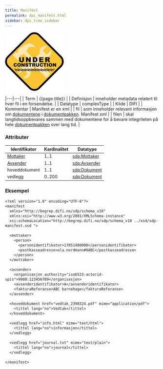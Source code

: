 ```yaml
---
title: Manifest
permalink: dpi_manifest.html
sidebar: dpi_timo_sidebar
---
```


![](/images/dpi/underarbeide.png)

|---|---|
| Term          | {{page.title}} |
| Definisjon    | inneholder metadata relatert til hver fil i en forsendelse. |
| Datatype      | complexType |
| Kilde         | DIFI |
| Kommentar     | Manifest er en xml |
| fil           | som inneholder relevant informasjon om [dokumentene](sdp_dokument.html) i [dokumentpakken](dokumentpakke_index.md). Manifest xml |
| filen         | skal langtidsoppbevares sammen med dokumentene for å bevare integriteten på hele [dokumentpakken](dokumentpakke_index.md) over lang tid. |

### Attributer

| Identifikator                     | Kardinalitet | Datatype                              |
| --------------------------------- | ------------ | ------------------------------------- |
| [Mottaker](sdp_mottaker.html) | 1..1         | [sdp:Mottaker](sdp_mottaker.html) |
| [Avsender](sdp_avsender.html) | 1..1         | [sdp:Avsender](sdp_avsender.html) |
| hoveddokument                     | 1..1         | [sdp:Dokument](sdp_dokument.html) |
| vedlegg                           | 0..200       | [sdp:Dokument](sdp_dokument.html) |

### Eksempel

``` 
<?xml version="1.0" encoding="UTF-8"?>
<manifest
  xmlns="http://begrep.difi.no/sdp/schema_v10"
  xmlns:xsi="http://www.w3.org/2001/XMLSchema-instance"
  xsi:schemaLocation="http://begrep.difi.no/sdp/schema_v10 ../xsd/sdp-manifest.xsd ">

  <mottaker>
    <person>
      <personidentifikator>17051400000</personidentifikator>
      <postkasseadresse>ola.nordmann#0ABC</postkasseadresse>
    </person>
  </mottaker>

  <avsender>
    <organisasjon authority="iso6523-actorid-upis">9908:123456789</organisasjon>
    <avsenderidentifikator>A</avsenderidentifikator>
    <fakturaReferanse>ABC barnehage</fakturaReferanse>
  </avsender>

  <hoveddokument href="vedtak_2398324.pdf" mime="application/pdf">
    <tittel lang="no">Vedtak</tittel>
  </hoveddokument>

  <vedlegg href="info.html" mime="text/html">
    <tittel lang="no">informasjon</tittel>
  </vedlegg>

  <vedlegg href="journal.txt" mime="text/plain">
    <tittel lang="no">journal</tittel>
  </vedlegg>

</manifest>

```